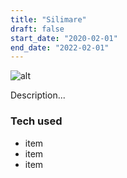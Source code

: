 ```yaml
---
title: "Silimare"
draft: false
start_date: "2020-02-01"
end_date: "2022-02-01"
---
```


![alt](//via.placeholder.com/640x150)

Description...

### Tech used
* item
* item
* item